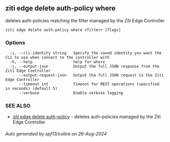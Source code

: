 ## ziti edge delete auth-policy where

deletes auth-policies matching the filter managed by the Ziti Edge Controller

```
ziti edge delete auth-policy where <filter> [flags]
```

### Options

```
  -i, --cli-identity string   Specify the saved identity you want the CLI to use when connect to the controller with
  -h, --help                  help for where
  -j, --output-json           Output the full JSON response from the Ziti Edge Controller
      --output-request-json   Output the full JSON request to the Ziti Edge Controller
      --timeout int           Timeout for REST operations (specified in seconds) (default 5)
      --verbose               Enable verbose logging
```

### SEE ALSO

* [ziti edge delete auth-policy](../auth-policy.md)	 - deletes auth-policies managed by the Ziti Edge Controller

###### Auto generated by spf13/cobra on 26-Aug-2024
